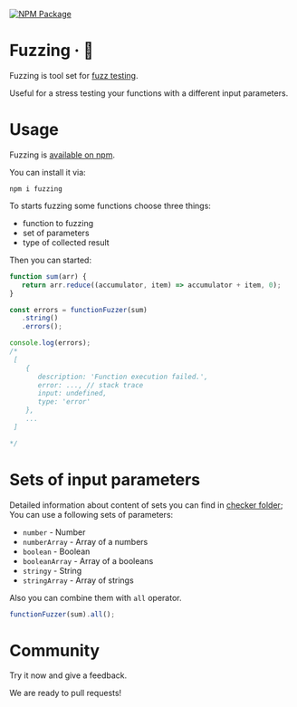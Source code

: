 [![NPM Package](https://img.shields.io/npm/v/fuzzing.svg)](https://www.npmjs.com/package/fuzzing)
# Fuzzing · 🐰
Fuzzing is tool set for [fuzz testing](https://en.wikipedia.org/wiki/Fuzzing).

Useful for a stress testing your functions with a different input parameters.

# Usage
Fuzzing is [available on npm](https://www.npmjs.com/package/fuzzing).

You can install it via:
```
npm i fuzzing
```

To starts fuzzing some functions choose three things:
* function to fuzzing
* set of parameters
* type of collected result

Then you can started:

```javascript
function sum(arr) {
   return arr.reduce((accumulator, item) => accumulator + item, 0);
}

const errors = functionFuzzer(sum)
   .string()
   .errors();

console.log(errors);
/*
 [
    {
       description: 'Function execution failed.',
       error: ..., // stack trace
       input: undefined,
       type: 'error'
    },
    ...
 ]

*/
```

# Sets of input parameters
Detailed information about content of sets you can find in [checker folder](https://github.com/usehotkey/fuzzing/tree/master/src/checker);
You can use a following sets of parameters:

* `number` - Number
* `numberArray` - Array of a numbers
* `boolean` - Boolean
* `booleanArray` - Array of a booleans
* `stringy` - String
* `stringArray` - Array of strings

Also you can combine them with `all` operator.

```javascript
functionFuzzer(sum).all();
```

# Community
Try it now and give a feedback.

We are ready to pull requests!
